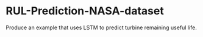 # RUL-Prediction-NASA-dataset
Produce an example that uses LSTM to predict turbine remaining useful life. 
